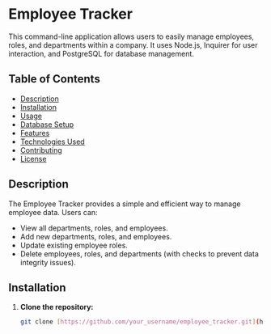 # Employee Tracker

This command-line application allows users to easily manage employees, roles, and departments within a company.  It uses Node.js, Inquirer for user interaction, and PostgreSQL for database management.

## Table of Contents

- [Description](#description)
- [Installation](#installation)
- [Usage](#usage)
- [Database Setup](#database-setup)
- [Features](#features)
- [Technologies Used](#technologies-used)
- [Contributing](#contributing)
- [License](#license)

## Description

The Employee Tracker provides a simple and efficient way to manage employee data.  Users can:

* View all departments, roles, and employees.
* Add new departments, roles, and employees.
* Update existing employee roles.
* Delete employees, roles, and departments (with checks to prevent data integrity issues).

## Installation

1. **Clone the repository:**
   ```bash
   git clone [https://github.com/your_username/employee_tracker.git](https://www.google.com/search?q=https://github.com/your_username/employee_tracker.git)  # Replace with your repo URL
